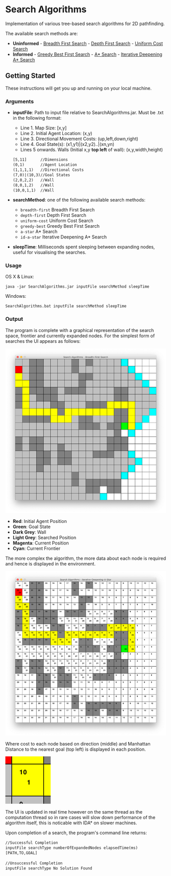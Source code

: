 # Search Algorithms

Implementation of various tree-based search algorithms for 2D pathfinding.

The available search methods are:
- **Uninformed**
        - [Breadth First Search](https://en.wikipedia.org/wiki/Breadth-first_search)
        - [Depth First Search](https://en.wikipedia.org/wiki/Depth-first_search)
        - [Uniform Cost Search](https://en.wikipedia.org/wiki/Dijkstra%27s_algorithm)
- **Informed**
        - [Greedy Best First Search](https://en.wikipedia.org/wiki/Best-first_search)
        - [A* Search](https://en.wikipedia.org/wiki/A*_search_algorithm)
        - [Iterative Deepening A* Search](https://en.wikipedia.org/wiki/Iterative_deepening_A*)

## Getting Started

These instructions will get you up and running on your local machine.

### Arguments

- **inputFile**: Path to input file relative to SearchAlgorithms.jar. Must be .txt in the following format:
    - Line 1. Map Size: [x,y]
    - Line 2. Initial Agent Location: (x,y)
    - Line 3. Directional Movement Costs: (up,left,down,right)
    - Line 4. Goal State(s): (x1,y1)|(x2,y2)..|(xn,yn)
    - Lines 5 onwards. Walls (Initial x,y **top left** of wall): (x,y,width,height)
    ```
    [5,11]      //Dimensions
    (0,1)       //Agent Location
    (1,1,1,1)   //Directional Costs
    (7,0)|(10,3)//Goal States
    (2,0,2,2)   //Wall
    (8,0,1,2)   //Wall
    (10,0,1,1)  //Wall
    ```
- **searchMethod**: one of the following available search methods:
    - ```breadth-first``` Breadth First Search
    - ```depth-first``` Depth First Search
    - ```uniform-cost``` Uniform Cost Search
    - ```greedy-best``` Greedy Best First Search
    - ```a-star``` A* Search
    - ```id-a-star``` Iterative Deepening A* Search

- **sleepTime**: Milliseconds spent sleeping between expanding nodes, useful for visualising the searches.


### Usage

OS X & Linux:

```
java -jar SearchAlgorithms.jar inputFile searchMethod sleepTime
```

Windows:

```
SearchAlgorithms.bat inputFile searchMethod sleepTime
```

### Output

The program is complete with a graphical representation of the search space, frontier and currently expanded nodes. For the simplest form of searches the UI appears as follows:

![Completed-Breadth-First-Search](img/breadthFirstCompleted.png "Completed Breadth First Search")

- **Red**: Initial Agent Position
- **Green**: Goal State
- **Dark Grey**: Wall
- **Light Grey**: Searched Position
- **Magenta**: Current Position
- **Cyan**: Current Frontier

The more complex the algorithm, the more data about each node is required and hence is displayed in the environment.

![Completed-IDA*](img/idaStarCompleted.png "Completed IDA*")

Where cost to each node based on direction (middle) and Manhattan Distance to the nearest goal (top left) is displayed in each position.

![Cell](img/cell.png "Cell")

The UI is updated in real time however on the same thread as the computation thread so in rare cases will slow down performance of the algorithm itself, this is noticable with IDA* on slower machines.



Upon completion of a search, the program's command line returns:

```
//Successful Completion
inputFile searchType numberOfExpandedNodes elapsedTime(ms)
[PATH,TO,GOAL]

//Unsuccessful Completion
inputFile searchType No Solution Found
```